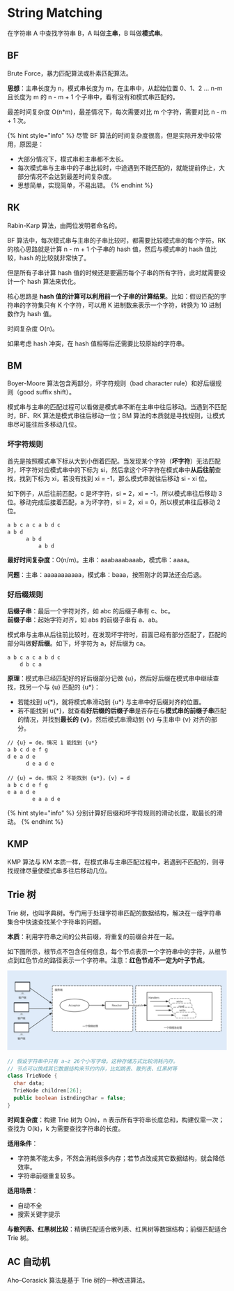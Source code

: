 # String Matching

在字符串 A 中查找字符串 B，A 叫做**主串**，B 叫做**模式串**。

## BF

Brute Force，暴力匹配算法或朴素匹配算法。

**思想**：主串长度为 n，模式串长度为 m，在主串中，从起始位置 0、1、2 ... n-m 且长度为 m 的 n - m + 1 个子串中，看有没有和模式串匹配的。

最差时间复杂度 O\(n\*m\)，最差情况下，每次需要对比 m 个字符，需要对比 n - m + 1 次。

{% hint style="info" %}
尽管 BF 算法的时间复杂度很高，但是实际开发中较常用，原因是：

* 大部分情况下，模式串和主串都不太长。
* 每次模式串与主串中的子串比较时，中途遇到不能匹配的，就能提前停止，大部分情况不会达到最差时间复杂度。
* 思想简单，实现简单，不易出错。
{% endhint %}

## RK

Rabin-Karp 算法，由两位发明者命名的。

BF 算法中，每次模式串与主串的子串比较时，都需要比较模式串的每个字符。RK 的核心思路就是计算 n - m + 1 个子串的 hash 值，然后与模式串的 hash 值比较，hash 的比较就非常快了。

但是所有子串计算 hash 值的时候还是要遍历每个子串的所有字符，此时就需要设计一个 hash 算法来优化。

核心思路是 **hash 值的计算可以利用前一个子串的计算结果**。比如：假设匹配的字符串的字符集只有 K 个字符，可以用 K 进制数来表示一个字符，转换为 10 进制数作为 hash 值。

时间复杂度 O\(n\)。

如果考虑 hash 冲突，在 hash 值相等后还需要比较原始的字符串。

## BM

Boyer-Moore 算法包含两部分，坏字符规则（bad character rule）和好后缀规则（good suffix shift）。

模式串与主串的匹配过程可以看做是模式串不断在主串中往后移动。当遇到不匹配时，BF、RK 算法是模式串往后移动一位；BM 算法的本质就是寻找规则，让模式串尽可能往后多移动几位。

### 坏字符规则

首先是按照模式串下标从大到小倒着匹配。当发现某个字符（**坏字符**）无法匹配时，坏字符对应模式串中的下标为 si，然后拿这个坏字符在模式串中**从后往前**查找，找到下标为 xi，若没有找到 xi = -1，那么模式串就往后移动 si - xi 位。

如下例子，从后往前匹配，c 是坏字符，si = 2，xi = -1，所以模式串往后移动 3 位。移动完成后接着匹配，a 为坏字符，si = 2，xi = 0，所以模式串往后移动 2 位。

```text
a b c a c a b d c
a b d
      a b d
          a b d
```

**最好时间复杂度**：O\(n/m\)。主串：aaabaaabaaab，模式串：aaaa。

**问题**：主串：aaaaaaaaaaa，模式串：baaa，按照刚才的算法还会后退。

### 好后缀规则

**后缀子串**：最后一个字符对齐，如 abc 的后缀子串有 c、bc。  
**前缀子串**：起始字符对齐，如 abs 的前缀子串有 a、ab。

模式串与主串从后往前比较时，在发现坏字符时，前面已经有部分匹配了，匹配的部分叫做**好后缀**。如下，坏字符为 a，好后缀为 ca。

```text
a b c a c a b d c
    d b c a
```

**原理**：模式串已经匹配好的好后缀部分记做 {u}，然后好后缀在模式串中继续查找，找另一个与 {u} 匹配的 {u\*}：

* 若能找到 u{\*}，就将模式串滑动到 {u\*} 与主串中好后缀对齐的位置。
* 若不能找到 u{\*}，就查看**好后缀的后缀子串**是否存在与**模式串的前缀子串**匹配的情况，并找到**最长的 {v}**，然后模式串滑动到 {v} 与主串中 {v} 对齐的部分。

```text
// {u} = de，情况 1 能找到 {u*}
a b c d e f g
d e a d e
      d e a d e

// {u} = de，情况 2 不能找到 {u*}，{v} = d
a b c d e f g
e a a d e
        e a a d e
```

{% hint style="info" %}
分别计算好后缀和坏字符规则的滑动长度，取最长的滑动。
{% endhint %}

## KMP

KMP 算法与 KM 本质一样，在模式串与主串匹配过程中，若遇到不匹配的，则寻找规律尽量使模式串多往后移动几位。

## Trie 树

Trie 树，也叫字典树。专门用于处理字符串匹配的数据结构，解决在一组字符串集合中快速查找某个字符串的问题。

**本质**：利用字符串之间的公共前缀，将重复的前缀合并在一起。

如下图所示，根节点不包含任何信息，每个节点表示一个字符串中的字符，从根节点到红色节点的路径表示一个字符串。注意：**红色节点不一定为叶子节点**。

![](../../.gitbook/assets/image%20%28209%29.png)

```java
// 假设字符串中只有 a~z 26个小写字母。这种存储方式比较消耗内存。
// 节点可以换成其它数据结构来节约内存，比如跳表、散列表、红黑树等
class TrieNode {
  char data;
  TrieNode children[26];
  public boolean isEndingChar = false;
}
```

**时间复杂度**：构建 Trie 树为 O\(n\)，n 表示所有字符串长度总和，构建仅需一次；查找为 O\(k\)，k 为需要查找字符串的长度。

**适用条件**：

* 字符集不能太多，不然会消耗很多内存；若节点改成其它数据结构，就会降低效率。
* 字符串前缀重复较多。

**适用场景**：

* 自动不全
* 搜索关键字提示

**与散列表、红黑树比较**：精确匹配适合散列表、红黑树等数据结构；前缀匹配适合 Trie 树。

## AC 自动机

Aho–Corasick 算法是基于 Trie 树的一种改进算法。

